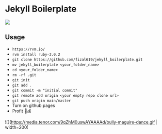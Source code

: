 # Jekyll Boilerplate

![](https://media4.giphy.com/media/XCySRAv55S4hMviZfw/200w.gif?cid=6c09b952oebp6y3fc6j5r5oj42dud2x5rg8g18t4uj8e8826&ep=v1_gifs_search&rid=200w.gif&ct=g)

## Usage

- `https://rvm.io/`
- `rvm install ruby-3.0.2`
- `git clone https://github.com/fizal619/jekyll_boilerplate.git`
- `mv jekyll_boilerplate <your_folder_name>`
- `cd <your_folder_name>`
- `rm -rf .git`
- `git init`
- `git add .`
- `git commit -m "initial commit"`
- `git remote add origin <your empty repo clone url>`
- `git push origin main/master`
- Turn on github pages
- Profit 🤑💰

![](https://media.tenor.com/9qZhM0uswAYAAAAd/bully-maguire-dance.gif | width=200)
